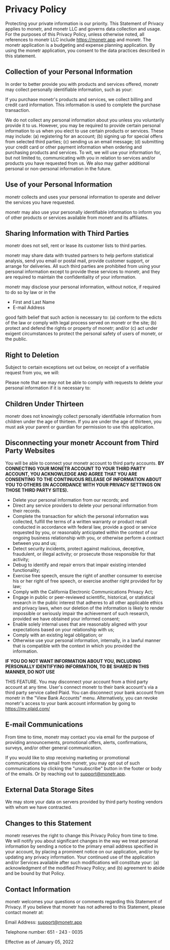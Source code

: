 # Privacy Policy

Protecting your private information is our priority. This Statement of Privacy applies to monetr, and
monetr LLC and governs data collection and usage. For the purposes of this Privacy Policy, unless
otherwise noted, all references to monetr LLC include https://monetr.app and monetr. The monetr
application is a budgeting and expense planning application. By using the monetr application, you
consent to the data practices described in this statement.

## Collection of your Personal Information
In order to better provide you with products and services offered, monetr may collect personally
identifiable information, such as your:

If you purchase monetr's products and services, we collect billing and credit card information. This
information is used to complete the purchase transaction.

We do not collect any personal information about you unless you voluntarily provide it to us.
However, you may be required to provide certain personal information to us when you elect to use
certain products or services. These may include: (a) registering for an account; (b) signing up for 
special offers from selected third parties; (c) sending us an email message; (d) submitting your 
credit card or other payment information when ordering and purchasing products and services. To wit, 
we will use your information for, but not limited to, communicating with you in relation to services 
and/or products you have requested from us. We also may gather additional personal or non-personal
information in the future.

## Use of your Personal Information
monetr collects and uses your personal information to operate and deliver the services you have
requested.

monetr may also use your personally identifiable information to inform you of other products or
services available from monetr and its affiliates.

## Sharing Information with Third Parties
monetr does not sell, rent or lease its customer lists to third parties.

monetr may share data with trusted partners to help perform statistical analysis, send you email or
postal mail, provide customer support, or arrange for deliveries. All such third parties are
prohibited from using your personal information except to provide these services to monetr, and
they are required to maintain the confidentiality of your information.

monetr may disclose your personal information, without notice, if required to do so by law or in the

- First and Last Name
- E-mail Address

good faith belief that such action is necessary to: (a) conform to the edicts of the law or comply
with legal process served on monetr or the site; (b) protect and defend the rights or property of
monetr; and/or (c) act under exigent circumstances to protect the personal safety of users of
monetr, or the public.

## Right to Deletion
Subject to certain exceptions set out below, on receipt of a verifiable request from you, we will:

Please note that we may not be able to comply with requests to delete your personal information if
it is necessary to:

## Children Under Thirteen
monetr does not knowingly collect personally identifiable information from children under the age
of thirteen. If you are under the age of thirteen, you must ask your parent or guardian for
permission to use this application.

## Disconnecting your monetr Account from Third Party Websites
You will be able to connect your monetr account to third party accounts. **BY CONNECTING
YOUR MONETR ACCOUNT TO YOUR THIRD PARTY ACCOUNT, YOU
ACKNOWLEDGE AND AGREE THAT YOU ARE CONSENTING TO THE
CONTINUOUS RELEASE OF INFORMATION ABOUT YOU TO OTHERS (IN
ACCORDANCE WITH YOUR PRIVACY SETTINGS ON THOSE THIRD PARTY SITES).**

- Delete your personal information from our records; and
- Direct any service providers to delete your personal information from their records.
- Complete the transaction for which the personal information was collected, fulfill the
    terms of a written warranty or product recall conducted in accordance with federal
    law, provide a good or service requested by you, or reasonably anticipated within the
    context of our ongoing business relationship with you, or otherwise perform a contract
    between you and us;
- Detect security incidents, protect against malicious, deceptive, fraudulent, or illegal
    activity; or prosecute those responsible for that activity;
- Debug to identify and repair errors that impair existing intended functionality;
- Exercise free speech, ensure the right of another consumer to exercise his or her right
    of free speech, or exercise another right provided for by law;
- Comply with the California Electronic Communications Privacy Act;
- Engage in public or peer-reviewed scientific, historical, or statistical research in the
    public interest that adheres to all other applicable ethics and privacy laws, when our
    deletion of the information is likely to render impossible or seriously impair the
    achievement of such research, provided we have obtained your informed consent;
- Enable solely internal uses that are reasonably aligned with your expectations based on
    your relationship with us;
- Comply with an existing legal obligation; or
- Otherwise use your personal information, internally, in a lawful manner that is
    compatible with the context in which you provided the information.

**IF YOU DO NOT WANT INFORMATION ABOUT YOU, INCLUDING PERSONALLY
IDENTIFYING INFORMATION, TO BE SHARED IN THIS MANNER, DO NOT USE**

THIS FEATURE. You may disconnect your account from a third party account at any time.
User's connect monetr to their bank account's via a third party service called Plaid. You can
disconnect your bank account from monetr in the "View Bank Accounts" menu. Alternatively, you
can revoke monetr's access to your bank account information by going to https://my.plaid.com/

## E-mail Communications
From time to time, monetr may contact you via email for the purpose of providing announcements,
promotional offers, alerts, confirmations, surveys, and/or other general communication.

If you would like to stop receiving marketing or promotional communications via email from
monetr, you may opt out of such communications by clicking the "unsubscribe" button in the footer
or body of the emails. Or by reaching out to support@monetr.app.

## External Data Storage Sites
We may store your data on servers provided by third party hosting vendors with whom we have
contracted.

## Changes to this Statement
monetr reserves the right to change this Privacy Policy from time to time. We will notify you about
significant changes in the way we treat personal information by sending a notice to the primary
email address specified in your account, by placing a prominent notice on our application, and/or
by updating any privacy information. Your continued use of the application and/or Services
available after such modifications will constitute your: (a) acknowledgment of the modified Privacy
Policy; and (b) agreement to abide and be bound by that Policy.

## Contact Information
monetr welcomes your questions or comments regarding this Statement of Privacy. If you believe
that monetr has not adhered to this Statement, please contact monetr at:

Email Address:
support@monetr.app

Telephone number:
651 - 243 - 0035

Effective as of January 05, 2022
